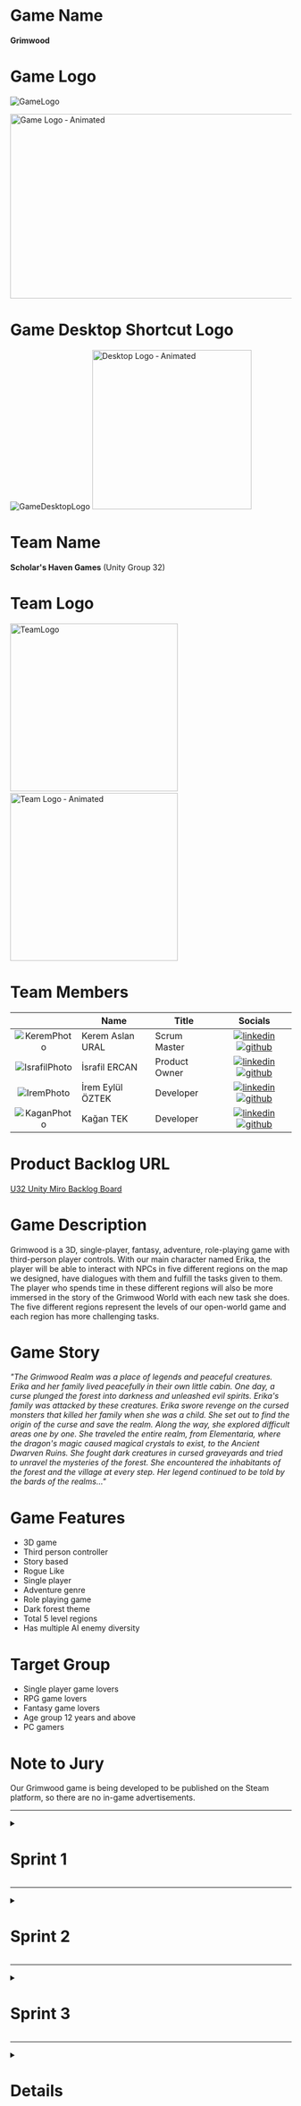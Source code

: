 # Game Name

<b>Grimwood</b>

# Game Logo

![GameLogo](https://github.com/user-attachments/assets/27d2bee3-6eae-4abc-9ab1-919534013445)

<img src="https://github.com/user-attachments/assets/0e43abe9-c891-42b0-a8f5-69f7f1e64ffa" alt="Game Logo ‐ Animated" width="700" height="330">

# Game Desktop Shortcut Logo

![GameDesktopLogo](https://github.com/user-attachments/assets/ebf46cae-28c1-4a73-b3a5-a4dcc9cc2883) <img src="https://github.com/user-attachments/assets/bbc391db-afef-4dd5-8583-a8b29820b5b0" alt="Desktop Logo ‐ Animated" width="285" height="285">

# Team Name

<b>Scholar's Haven Games</b> (Unity Group 32)

# Team Logo

<img src="https://github.com/user-attachments/assets/de350f32-beb1-4ae2-bf0d-b1f4da3f44ac" alt="TeamLogo" width="300" height="300"> &nbsp;&nbsp;&nbsp; <img src="https://github.com/user-attachments/assets/3f0a9ba1-adaa-4f8e-b16e-46613d0dce94" alt="Team Logo ‐ Animated" width="300" height="300">

# Team Members

|    | <div align="center">Name</div>   | <div align="center">Title</div>  | <div align="center">Socials</div>     |
| :-----------: | :---------- | :---------- | :----------: |
|  ![KeremPhoto](https://github.com/kagantek/OUA-U32-Bootcamp/assets/152664604/1c757e06-8291-4199-9bef-64662d9351aa)  | Kerem Aslan URAL     | Scrum Master     | [![linkedin](https://github.com/kagantek/OUA-U32-Bootcamp/assets/152664604/d8a4ece1-f1e9-4074-8a23-2df43402cb5d)](https://www.linkedin.com/in/kerem-aslan-ural/) [![github](https://github.com/kagantek/OUA-U32-Bootcamp/assets/152664604/26c16fce-5942-4720-ac2d-7c64596a9233)](https://github.com/keremaslanural)    |
|  ![IsrafilPhoto](https://github.com/kagantek/OUA-U32-Bootcamp/assets/152664604/7360e39e-dd07-40d5-a671-7ad2d16dca39)    | İsrafil ERCAN     | Product Owner     |  [![linkedin](https://github.com/kagantek/OUA-U32-Bootcamp/assets/152664604/d8a4ece1-f1e9-4074-8a23-2df43402cb5d)](https://www.linkedin.com/in/israfil-ercan-a427ba238/?utm_source=share&utm_campaign=share_via&utm_content=profile&utm_medium=android_app) [![github](https://github.com/kagantek/OUA-U32-Bootcamp/assets/152664604/26c16fce-5942-4720-ac2d-7c64596a9233)](https://github.com/israfilercan)   |
|  ![IremPhoto](https://github.com/kagantek/OUA-U32-Bootcamp/assets/152664604/38c89c2d-b116-46b5-9462-e58ababa0506)  | İrem Eylül ÖZTEK      | Developer      |  [![linkedin](https://github.com/kagantek/OUA-U32-Bootcamp/assets/152664604/d8a4ece1-f1e9-4074-8a23-2df43402cb5d)](https://www.linkedin.com/in/iremeyluloztek/) [![github](https://github.com/kagantek/OUA-U32-Bootcamp/assets/152664604/26c16fce-5942-4720-ac2d-7c64596a9233)](https://github.com/eylloztek)  |
|   ![KaganPhoto](https://github.com/kagantek/OUA-U32-Bootcamp/assets/152664604/11e7f061-d870-44af-aabf-834f850749e9)   | Kağan TEK      | Developer     |    [![linkedin](https://github.com/kagantek/OUA-U32-Bootcamp/assets/152664604/d8a4ece1-f1e9-4074-8a23-2df43402cb5d)](https://www.linkedin.com/in/kagan-tek/) [![github](https://github.com/kagantek/OUA-U32-Bootcamp/assets/152664604/26c16fce-5942-4720-ac2d-7c64596a9233)](https://github.com/kagantek)   |

# Product Backlog URL

[U32 Unity Miro Backlog Board](https://miro.com/welcomeonboard/aGtJOVpCYmRTTmFZSTJmMFk2R3ViRjJuUGFxN0lVaWF4U0pJdmJnQkd6cGFjSHRLM09oOElCcFVYRXp0SG9zTXwzNDU4NzY0NTgyNDYxOTE5MTY4fDI=?share_link_id=83965379637)

# Game Description

Grimwood is a 3D, single-player, fantasy, adventure, role-playing game with third-person player controls. With our main character named Erika, the player will be able to interact with NPCs in five different regions on the map we designed, have dialogues with them and fulfill the tasks given to them. The player who spends time in these different regions will also be more immersed in the story of the Grimwood World with each new task she does. The five different regions represent the levels of our open-world game and each region has more challenging tasks.

# Game Story

*"The Grimwood Realm was a place of legends and peaceful creatures. Erika and her family lived peacefully in their own little cabin. One day, a curse plunged the forest into darkness and unleashed evil spirits. Erika's family was attacked by these creatures. Erika swore revenge on the cursed monsters that killed her family when she was a child. She set out to find the origin of the curse and save the realm. Along the way, she explored difficult areas one by one. She traveled the entire realm, from Elementaria, where the dragon's magic caused magical crystals to exist, to the Ancient Dwarven Ruins. She fought dark creatures in cursed graveyards and tried to unravel the mysteries of the forest. She encountered the inhabitants of the forest and the village at every step. Her legend continued to be told by the bards of the realms..."*

# Game Features

+ 3D game
+ Third person controller
+ Story based
+ Rogue Like
+ Single player
+ Adventure genre
+ Role playing game
+ Dark forest theme
+ Total 5 level regions
+ Has multiple AI enemy diversity

# Target Group

+ Single player game lovers
+ RPG game lovers
+ Fantasy game lovers
+ Age group 12 years and above
+ PC gamers

# Note to Jury

Our Grimwood game is being developed to be published on the Steam platform, so there are no in-game advertisements.

---

<details>
  <summary><h1>Sprint 1</h1></summary>
  
  ### Sprint Notes
  
   + <b>Expected points from user stories for this Sprint:</b> `100 points`.
   + <b>Point Completion Logic:</b> `(100 points completed)` The first sprint target is `100 points`, the second sprint is `200 points`, and the third sprint is `300 points`. We planned to increase the total points to be completed in   each sprint. It is aimed to complete the process with a total of `600 points`.   
   + <b>User Stories are written into product backlogs:</b> `Details of the stories` can be read by clicking on the product backlog items.
   + <b>The applications chosen for Daily Scrum meetings:</b> `Discord` and `Whatsapp`.
   + <b>The process of Daily Scrum meetings:</b> We talked about the project every day via WhatsApp Messenger and had voice meetings every other day via DC. We also shared our screen in DC meetings to control the development and design progress of tasks.
   + <b>The application chosen for project management:</b> `Miro`.
   + <b>The applications chosen for UI design:</b> `Figma` and `Photoshop`.
   + <b>The applications chosen for Game Logo design:</b> `Blender`.   
   + <b>Developers for this Sprint:</b> `İrem Eylül ÖZTEK`, `Kağan TEK`.
   + <b>Designers for this Sprint:</b> `Kerem Aslan URAL`, `İsrafil ERCAN`.
  
  <details> <summary><h3>Sprint 1 - Game Screenshots</h3></summary>
    
  ![MainMenuScene](https://github.com/kagantek/OUA-U32-Bootcamp/assets/152664604/e04563c0-95de-4181-baee-72fb4ea4ece4)
  ![GameMapDesign](https://github.com/kagantek/OUA-U32-Bootcamp/assets/152664604/e4c67b3e-056e-47b2-9861-bb653fc83850)
  ![Game-SS-1](https://github.com/kagantek/OUA-U32-Bootcamp/assets/152664604/76a49cd0-3b8e-4079-99e4-88d9df8106c0)
  ![Gif-1](https://github.com/kagantek/OUA-U32-Bootcamp/assets/152664604/d3342e85-8e2c-423f-b28b-d7a4278b8b11)
  ![Gif-2](https://github.com/kagantek/OUA-U32-Bootcamp/assets/152664604/08606429-3c93-4c1c-ab65-8ba7f85ca22b)

  </details>

  <details> <summary><h3>Sprint 1 - Daily Scrum Meetings Whatsapp, Discord and Kanban Board Screenshots</h3></summary>
    
  ![SS-5-FirstSprint](https://github.com/kagantek/OUA-U32-Bootcamp/assets/152664604/6c5a1743-e9b8-4d4c-b566-f9b320858236)
  ![SS-1-FirstSprint](https://github.com/kagantek/OUA-U32-Bootcamp/assets/152664604/fc148cb7-2c12-408a-b537-26b26c411c32)
  ![SS-2-FirstSprint](https://github.com/kagantek/OUA-U32-Bootcamp/assets/152664604/5086463a-afc0-4517-aa0a-2bdb041189f3)
  ![SS-3-FirstSprint](https://github.com/kagantek/OUA-U32-Bootcamp/assets/152664604/a1790b09-549d-441a-9970-56cb351430ad)
  ![SS-4-FirstSprint](https://github.com/kagantek/OUA-U32-Bootcamp/assets/152664604/994efad8-6fb2-4fcf-a090-d6c07fda95d8)
  
  </details>

  <details> <summary><h3>Sprint 1 - Sprint Board Update Screenshots</h3></summary>

  ![ProductBacklog-SS-1](https://github.com/kagantek/OUA-U32-Bootcamp/assets/152664604/2b2be075-1e21-4cdf-9efc-9d18d045394b)
  ![ProductBacklog-SS-2](https://github.com/kagantek/OUA-U32-Bootcamp/assets/152664604/d3115e84-c3e9-4918-931d-6c71c7a7c3d0)
    
  </details>

  <details> <summary><h3>Sprint 1 - Burndown Chart</h3></summary>
  
  ![SS-6-FirstSprint](https://github.com/kagantek/OUA-U32-Bootcamp/assets/152664604/bf529542-4b20-4b3c-bd93-36e1419b6c5b)
  
  </details>

  ### Sprint Review
  
  + <b>Sprint Review Participants:</b> `Kerem Aslan URAL`, `İsrafil ERCAN`, `İrem Eylül ÖZTEK`, `Kağan TEK`.
  + A comprehensive game map was designed using the `Terrain tool`.
  + `The village area`, which represents the first level of our game, has been designed.
  + The archer Erika model from the `Mixamo platform` was used as the main character.
  + `3D assets`, especially suitable for the fantasy and adventure genre, were researched and used in level design.
  + Basic `movement codes` of the character have been written and added to the character.
  + Our basic `movement animations`, along with our movement codes, have been edited and added to the character.
 
  ### Sprint Retrospective

  + Although the use of the GitHub desktop application by the team caused difficulties at the beginning of the sprint, this problem was solved thanks to the training we provided within ourselves.
  + Even though we, as a team, were undecided for a while about our main character's motivation to go on an adventure, we decided that this motivation would be revenge.
  + Since the size of some of the models used reduces the performance of the game, it was decided to use smaller and optimized models.
  + Although there was a disagreement about whether our character would be a melee or a ranged fighter, it was ultimately decided that she would be a ranged fighter archer.
  + It has been decided to increase the number of tasks and scores of team members in the next sprint.
  + As a result, although we encountered minor problems and disagreements, the sprint tasks we set were completed and the sprint process was close to what we expected.
  
</details>

---

<details>
  <summary><h1>Sprint 2</h1></summary>
    
   ### Sprint Notes
  
   + <b>Expected points from user stories for this Sprint:</b> `200 points`.
   + <b>Point Completion Logic:</b> `(200 points completed)` The first sprint target was `100 points`, the second sprint is `200 points`, and the third sprint is `300 points`. We planned to increase the total points to be completed in each sprint. It is aimed to complete the process with a total of `600 points`.
   + <b>User Stories are written into product backlogs:</b> `Details of the stories` can be read by clicking on the product backlog items.
   + <b>The process of Daily Scrum meetings:</b> Meetings continued to be held via `WhatsApp Messenger` and `DC`, but `Google Drive` was used to share some large-sized asset files.
   + <b>The applications chosen for Desktop Icon & Team Logo design:</b> `Blender`.
   + <b>The applications chosen for Logo animation design:</b> `Procreate` and `Blender`.   
   + <b>Free 3D asset sources used to add to the scene: `Unity Asset Store`, `Mixamo` and `Sketchfab`
   + <b>Developers for this Sprint:</b> `İrem Eylül ÖZTEK`, `Kağan TEK`, `Kerem Aslan URAL`.
   + <b>Designers for this Sprint:</b> `İsrafil ERCAN`, `Kerem Aslan URAL`.

   <details> <summary><h3>Sprint 2 - Game Screenshots</h3></summary>
   
   <img src="https://github.com/user-attachments/assets/ac24a108-3b43-45d7-94aa-6f6f6d87e8df" alt="Game Menu" width="800" height="430">
   <img src="https://github.com/user-attachments/assets/4b902e32-f78a-470b-af8b-92e6c1d35ccd" alt="Game Map ‐ Animated" width="800" height="430">
   <img src="https://github.com/user-attachments/assets/cdcacc84-57f8-43b2-be7c-120d1a8cd2b6" alt="Ancient Dwarf Ruins Territory" width="800" height="430">
   <img src="https://github.com/user-attachments/assets/cbf9a4e7-f22b-42a9-baea-240151184d8e" alt="Elementaria Territory" width="800" height="430">
   <img src="https://github.com/user-attachments/assets/c3bb1c44-6729-489f-b8ad-ddedaa0b9284" alt="Graveyard Territory" width="800" height="430">
   <img src="https://github.com/user-attachments/assets/efe35dc7-14f3-4c9e-b1df-aaccb7c08b4e" alt="Death Forest Territory" width="800" height="430">
   <img src="https://github.com/user-attachments/assets/22932693-47a5-4bbe-af95-6b7763b7b9b7" alt="Character Jump ‐ Animated" width="800" height="430">
   <img src="https://github.com/user-attachments/assets/e3c2585e-cabe-4f8c-aa97-24e12b7e0f65" alt="Object Collection ‐ Animated" width="800" height="430">
   <img src="https://github.com/user-attachments/assets/cf52c7e6-4cad-4f6e-a24d-d90855927a23" alt="Animal Movement ‐ Animated" width="800" height="430">
   <img src="https://github.com/user-attachments/assets/fe034e93-6ea2-4acc-90be-c462d8ef7495" alt="Dragon Fly ‐ Animated" width="800" height="430">
   <img src="https://github.com/user-attachments/assets/b65cd8c2-4230-4463-b21e-4b748e59098b" alt="Death Forest ‐ Animated" width="800" height="430">

   </details>  

   <details> <summary><h3>Sprint 2 - Daily Scrum Meetings Whatsapp, Discord and Kanban Board Screenshots</h3></summary> 
         
   ![SS-1-SecondSprint](https://github.com/user-attachments/assets/8ee50471-dc5e-4045-b73c-5aa8718bd4a8)
   ![SS-2-SecondSprint](https://github.com/user-attachments/assets/9e16f3e7-8f00-4b99-8349-81e3d6383b6b)
   ![SS-3-SecondSprint](https://github.com/user-attachments/assets/78d70f09-eb69-4c42-a915-e6c2f3f2a957)    
   ![SS-4-SecondSprint](https://github.com/user-attachments/assets/218cb2f0-54db-4f7b-a00d-b8d6a4af96a7)
   ![SS-5-SecondSprint](https://github.com/user-attachments/assets/c493aefb-e244-4f3b-b551-0889e7d8eb50)
   ![SS-6-SecondSprint](https://github.com/user-attachments/assets/ab3874c1-f3d0-4cd6-a225-34632d75d34b)

   </details>
  
  <details> <summary><h3>Sprint 2 - Sprint Board Update Screenshots</h3></summary>

  ![Sprint2_PB1](https://github.com/user-attachments/assets/600a3ed5-0dcf-4632-bfd5-93d7b555bf2d)
  ![Sprint2_PB2](https://github.com/user-attachments/assets/eb006852-a620-44cc-8f65-bcd3afa1e6cb)
  ![Sprint2_PB3](https://github.com/user-attachments/assets/0f173c88-4165-4d48-92b7-989914190aa7)  
    
  </details>
  
  <details> <summary><h3>Sprint 2 - Burndown Chart</h3></summary>
  
  ![Sprint2-BurndownChart](https://github.com/user-attachments/assets/14b4edf2-ecdb-414d-8829-a02dfe1c70d0)

  </details>
  
  ### Sprint Review
  
  + <b>Sprint Review Participants:</b> `Kerem Aslan URAL`, `İsrafil ERCAN`, `İrem Eylül ÖZTEK`, `Kağan TEK`.  
  + `Graveyard Territory`, `Ancient Dwarf Ruins Territory`, `Elementaria Territory` and `Death Forest Territory` have been designed to represent the second, third and fourth levels of our game.
  + `Scripts` for `UI elements` in the main menu of our game were written and added.
  + Mechanics including `animal animations` and `codes` have been created and added to the game environment.
  + Mechanics including `jumping animation` and `codes` have been created and added for our character.
  + Mechanics including `object collecting animation` and `codes` have been created and added for our character.
  + The game menu `button` and `panel elements` were designed and added to the game.
  + The `game logo`, `team logo` and `game desktop icons` are designed and animated in detail.
  + `Animations` and `codes` were created and added for our character's `aiming` and `arrow shooting mechanics`.
  + It was tested for the first time whether the prepared part of the game could be `built in exe format`.
 
  ### Sprint Retrospective

  + There was no availability in the first week of the sprint due to factors such as exams and national holidays, but this was compensated by working harder in the second week.
  + There was a serious setback in the process because there was a corruption in the repo files in our GitHub desktop application, but the problem was solved by restoring everyone's repos to a clean clone version.
  + During the build process of the current version of the game, some problems in the character codes were detected and these problems were resolved.
  + It has been decided that AI improvements for enemy characters will be added in the next sprint.
  + It was decided that NPC interaction mechanics would be developed and added in the next sprint.
  + It was decided to design a final boss level for the next sprint.
  + It is planned to add some cutscenes to the game in the next sprint to better reflect the game atmosphere.
  + It was decided to meet much more frequently in the next sprint and complete the planned tasks.
  + As a result, even though we encountered many more and challenging problems compared to the first sprint process, the sprint tasks we set were completed and the sprint process was close to what we expected.

</details>

---

<details>
  <summary><h1>Sprint 3</h1></summary>

  ### Sprint Notes
  
   + <b>Expected points from user stories for this Sprint:</b> `300 points`.
   + <b>Point Completion Logic:</b> `(250 points completed)` The first sprint target was `100 points`, the second sprint is `200 points`, and the third sprint is `300 points`. We planned to increase the total points to be completed in each sprint. It is aimed to complete the process with a total of `600 points` and we have completed `550 points` in total.
   + <b>User Stories are written into product backlogs:</b> `Details of the stories` can be read by clicking on the product backlog items.
   + <b>The process of Daily Scrum meetings:</b> Meetings continued to be held via `WhatsApp Messenger` and `DC`, but `Google Drive` was used to share some large-sized asset files.
   + <b>Change in development process:</b> `A simultaneous` development process was abandoned and project development continued `sequentially` at certain periods during the day in order to avoid problems in GitHub.
   + <b>The platform chosen to release our game build:</b> `itch.io`
   + <b>The applications chosen for Game Trailer Video:</b> `DaVinci Resolve`.
   + <b>The applications chosen for Fantasy Map design:</b> `Krita`.   
   + Free generative AI tools used for `concept` and `in game` designs.
   + <b>Developers for this Sprint:</b> `İrem Eylül ÖZTEK`, `Kağan TEK`, `Kerem Aslan URAL`.
   + <b>Designers for this Sprint:</b> `İsrafil ERCAN`, `Kerem Aslan URAL`.

  <details> <summary><h3>Sprint 3 - Game Screenshots</h3></summary>  
  
   

   https://github.com/user-attachments/assets/d4597731-81fa-4c7d-b5ec-8ebb63e8b9c9


   
   <img src="https://github.com/user-attachments/assets/811dc42c-ed08-4fb6-aa22-7c1744c6ae4e" alt="Game SS-1" width="800" height="430">
   <img src="https://github.com/user-attachments/assets/81d465f3-d545-4e64-b24b-4744849659c2" alt="Game SS-2" width="800" height="430">
   <img src="https://github.com/user-attachments/assets/8f2c2414-d1f8-42cc-bbb9-ed49f03f9d75" alt="Game SS-3" width="800" height="430">
   <img src="https://github.com/user-attachments/assets/842dccfd-d48c-4080-b24e-fedcd508abc5" alt="Game SS-4" width="800" height="430">
   <img src="https://github.com/user-attachments/assets/6ab6f3b7-fb50-4637-beef-6f1d3a928f95" alt="Game SS-5" width="800" height="430">
   <img src="https://github.com/user-attachments/assets/d67fa312-3562-4d56-b7c4-c2a6408c7e96" alt="Game SS-6" width="800" height="430">
   <img src="https://github.com/user-attachments/assets/7f5bdb46-a72e-4737-b5eb-70d4b9b30ce0" alt="Game SS-7" width="800" height="430">
   <img src="https://github.com/user-attachments/assets/1acb020e-70e0-41ad-b672-e9c311bc4467" alt="Game SS-8" width="800" height="430">
   <img src="https://github.com/user-attachments/assets/37fa8cdd-3607-4eb0-9702-74b72eb086d8" alt="Game SS-9" width="800" height="430">
   <img src="https://github.com/user-attachments/assets/6e71fdb6-ef16-4cbc-8fb6-5fb33ba129d7" alt="Game SS-10" width="800" height="430">
   <img src="https://github.com/user-attachments/assets/f8b63de2-d273-45de-9c87-59f370908f1f" alt="Game SS-11" width="800" height="430">
   <img src="https://github.com/user-attachments/assets/349e594d-86a4-4a80-8e60-0cd4fa5b3ace" alt="Game SS-12" width="800" height="430">
   <img src="https://github.com/user-attachments/assets/4e7fbdaa-0590-4cb3-96ae-61210b0b08ba" alt="Game SS-13" width="800" height="430">
   <img src="https://github.com/user-attachments/assets/a514b254-eed8-42ed-a6bc-d014a0d7fce5" alt="Game SS-14" width="800" height="430">      
  
  </details>  
   
  <details> <summary><h3>Sprint 3 - Daily Scrum Meetings Whatsapp, Discord and Kanban Board Screenshots</h3></summary> 

   ![Sprint 3-Communication-1](https://github.com/user-attachments/assets/adeee6bd-765f-4c44-9c64-27cabfd75f53)
   ![Sprint 3-Communication-2](https://github.com/user-attachments/assets/d0b88814-1d41-4adf-9951-b132782901db)
   ![Sprint 3-Communication-3](https://github.com/user-attachments/assets/e10ea1b1-5bff-441b-afdd-d5a1dee9899e)
   ![Sprint 3-Communication-4](https://github.com/user-attachments/assets/68ca06c0-de59-497a-a7c6-3564c39228c3)
   ![Sprint 3-Communication-5](https://github.com/user-attachments/assets/d3e2c8c9-d780-4017-b8a2-2b17d51c0cea)
   ![Sprint 3-Communication-6](https://github.com/user-attachments/assets/b7e0d4ee-0826-4b9d-9b5b-6fcb143ae213)  

  </details>

  <details> <summary><h3>Sprint 3 - Sprint Board Update Screenshots</h3></summary>

   ![Sprint 3-PB-1](https://github.com/user-attachments/assets/8aee7de9-bba5-46f9-872a-0c3fe90e4220)
   ![Sprint 3-PB-2](https://github.com/user-attachments/assets/980c008c-16fa-4cc8-8158-9e4c443c2638)
   ![Sprint 3-PB-3](https://github.com/user-attachments/assets/777d4678-84f9-4e05-9700-cd7654b24c8f)
   ![Sprint 3-PB-4](https://github.com/user-attachments/assets/01884614-c013-4e55-82e2-943261c8ceb7)
   ![Sprint 3-PB-5](https://github.com/user-attachments/assets/aa3a58ba-3b8f-4a65-b78f-42368de36d1e)
    
  </details>

  <details> <summary><h3>Sprint 3 - Burndown Chart</h3></summary>
  
   ![Ekran görüntüsü 2024-08-02 063835](https://github.com/user-attachments/assets/a9faa4cb-43c2-4f21-bf92-9c5f594405ac)

  </details>

  ### Sprint Review
  
   + <b>Sprint Review Participants:</b> `Kerem Aslan URAL`, `İsrafil ERCAN`, `İrem Eylül ÖZTEK`, `Kağan TEK`.  
   + `NPC interaction`, `dialogues` and `quest systems` are added to the game.
   + Enhanced `teleportation mechanics` with `radial dynamic UI` added to the game.
   + `Game Over screen` and `In game pause menu` are designed and added to the game.
   + `Dynamic Skybox` and `Day & Night Cycle` mechanics added to the game.
   + `Character health mechanics` and `related UI designs` are added to the game.
   + `A mini parkour mechanics` that is activated by `a secret button` has been added to the game.
   + A beautiful `cinematic` beginning has been added, telling the game story with `AI-powered visuals`.
   + `A fantasy map` that is exactly compatible with our game map has been designed and added to the game.
   + An improved `mini map` that shows our character, NPCs and enemy AI with `special icons` and a `large map` that shows our `character's coordinates` have been added to the game.
   + `Game music & sound effects` and their `scripts` are added to the game. (Musics are different in battle zone and other parts of the map.)
   + `NavMesh agent AI` added to `two different` enemy mobs.
   + `Mob fight` and `interaction mechanics` added to the game.
   + `Game trailer video` is edited and uploaded to YouTube platform.

  ### Sprint Retrospective

   + `Team spirit was maintained`, possible discussions were prevented, and team members congratulated each other for working devotedly throughout the Scrum process.
   + The project development process, which was interrupted due to internships and exams, was resolved by adopting a sequential development order.
   + Although the game was output in WebGL format without any problems, the platforms did not allow it due to size. Due to the large size of our game, a build that can be downloaded and played was preferred rather than a structure that can be played online.    
   + It was decided to cancel bend mechanics of character to focus on other features.
   + It was decided to cancel melee attack mechanics for our character to improve aim mechanics.
   + It was decided to cancel object moving mechanics of objects to focus on more scene details.
   + It was decided to cancel a final boss level and boss fight mechanics to improve other five territories.
   + As a result, although we canceled some tasks, it was a much more intense and challenging process than the first two sprints. However, since everyone in the team got used to each other's working order, the project was developed much more efficiently.
   + `The demo day presentation` was discussed and a preparation plan was created.
   + Preliminary discussions were held about `the future planning` of the project and it was decided to develop our game.
   + As a team, we had `a small celebration` with the justified pride of having produced a beautiful project at the end of the last sprint.
 
</details>

---

<details>
  <summary><h1>Details</h1></summary>
  
### Game Trailer

<a href="https://www.youtube.com/watch?v=SPOFVdC3AQ0">
    <img src="https://github.com/user-attachments/assets/31586d2c-c262-45d3-8091-c6325891b78d" alt="Game Trailer" width="400" height="275">
</a>

### Game Demo Exe

  <a href="https://kerson07.itch.io/grimwood">
    <img src="https://github.com/user-attachments/assets/9ccfb56e-1174-49bf-ba16-b55e425a241b" alt="Game Demo" width="400" height="200">
</a>

</details>


